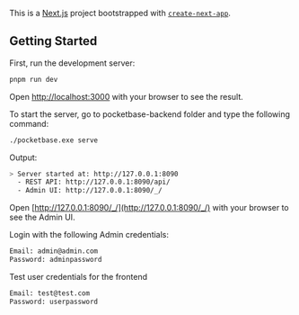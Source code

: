 This is a [Next.js](https://nextjs.org/) project bootstrapped with [`create-next-app`](https://github.com/vercel/next.js/tree/canary/packages/create-next-app).

## Getting Started

First, run the development server:

```bash
pnpm run dev

```

Open [http://localhost:3000](http://localhost:3000) with your browser to see the result.

To start the server, go to pocketbase-backend folder and type the following command:

```bash
./pocketbase.exe serve
```

Output:

```bash
> Server started at: http://127.0.0.1:8090
  - REST API: http://127.0.0.1:8090/api/
  - Admin UI: http://127.0.0.1:8090/_/
```

Open [http://127.0.0.1:8090/_/](http://127.0.0.1:8090/_/) with your browser to see the Admin UI.

Login with the following Admin credentials:

```bash
Email: admin@admin.com
Password: adminpassword
```

Test user credentials for the frontend

```bash
Email: test@test.com
Password: userpassword
```
